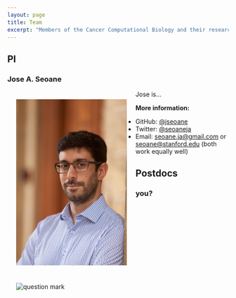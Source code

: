 ```yaml
---
layout: page
title: Team
excerpt: "Members of the Cancer Computational Biology and their research interests."
---
```


## PI

### Jose A. Seoane

<img src="/images/seoane.jpg" alt="Jose A. Seoane" width="50%" align="left" hspace="20" vspace="20">


Jose is...

__More information:__
* GitHub: [@jseoane](https://github.com/jseoane)
* Twitter: [@seoaneja](https://twitter.com/seoaneja)
* Email: [seoane.ja@gmail.com](mailto:seoane.ja@gmail.com) or [seoane@stanford.edu](mailto:seoane@stanford.edu) (both work equally well)

## Postdocs

### you?

<img src="/images/question.jpg" alt="question mark" width="40%" align="left" hspace="20" vspace="20">

